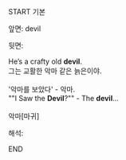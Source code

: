 START
기본

앞면:
devil


뒷면:
 <div><div>He’s a crafty old <strong>devil</strong>. </div><div><div>그는 교활한 악마 같은 늙은이야.</div></div></div><div><br></div><div><div><div><span>'악마를 보았다' - 악마.</span></div></div><div><div><span>""I Saw the <strong>Devil</strong>?"" - The <strong>devil</strong>...</span></div></div></div><div><br></div><div>악마[마귀] <div>


해석:
<!--ID: 1746614453739-->
END